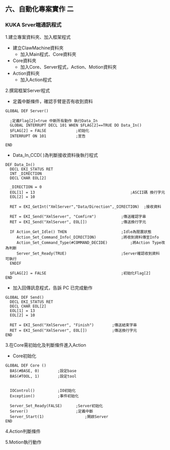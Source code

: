## 六、自動化專案實作 二
### KUKA Srver端通訊程式

1.建立專案資料夾、加入框架程式
- 建立ClawMachine資料夾
	- 加入Main程式、Core資料夾
- Core資料夾
	- 加入Core、Server程式，Action、Motion資料夾
- Action資料夾
	- 加入Action程式

2.撰寫框架Server程式
  - 定義中斷條件，確認手臂是否有收到資料
  
 ```
GLOBAL DEF Server()  
   
   ;定義Flag[2]=true 中斷所有動作 執行Data_In
   GLOBAL INTERRUPT DECL 101 WHEN $FLAG[2]==TRUE DO Data_In()
   $FLAG[2] = FALSE  			;初始化
   INTERRUPT ON 101  			;宣告
  
END
```

- Data_In_CCD( )為判斷接收資料後執行程式

 ```
DEF Data_In()  
   DECL EKI_STATUS RET  
   INT _DIRECTION  
   DECL CHAR EOL[2]  
  
   _DIRECTION = 0  
   EOL[1] = 13  										;ASCII碼 換行字元
   EOL[2] = 10  
  
   RET = EKI_GetInt("XmlServer","Data/Direction",_DIRECTION)  ;接收資料
  
   RET = EKI_Send("XmlServer", "Comfirm") 			;傳送確認字串
   RET = EKI_Send("XmlServer", EOL[])  				;傳送換行字元
  
   IF Action_Get_Idle() THEN  						;Idle為閒置狀態
      Action_Set_Command_Info(_DIRECTION)  			;將收到資料傳至Info
      Action_Set_Command_Type(#COMMAND_DECIDE)  		;將Action Type改為判斷
      Server_Set_Ready(TRUE)  						;Server確認收到資料 可執行
   ENDIF  
  
   $FLAG[2] = FALSE  								;初始化Flag[2]
END
```

- 加入回傳訊息程式，告訴 PC 已完成動作

 ```
GLOBAL DEF Send()  
   DECL EKI_STATUS RET  
   DECL CHAR EOL[2]  
   EOL[1] = 13  
   EOL[2] = 10  

   RET = EKI_Send("XmlServer", "Finish")  		;傳送結束字串
   RET = EKI_Send("XmlServer", EOL[])  			;傳送換行字元
END
```

3.在Core需初始化及判斷條件進入Action
- Core初始化

 ```
GLOBAL DEF Core ()  
   BAS(#BASE, 0)  		;設定base
   BAS(#TOOL, 1)  		;設定tool
  

   IOControl()  		;IO初始化
   Exception()  		;事件初始化
  
   Server_Set_Ready(FALSE)		;Server初始化  
   Server()  					;定義中斷
   Server_Start(1)  				;開啟Server
END
```

4.Action判斷條件

5.Motion執行動作
<!--stackedit_data:
eyJoaXN0b3J5IjpbLTkxMzkwMjI2MiwzMzg2NTAyODMsMTQyMD
M0MDk2MywxMjQzMDMyNjgyLC0xMDUwMTAwMTUzLC05MDEyODA4
MjcsMTk3NjkzMTkyOCwtMjAzMzc0Nzc0NywtMTk4MTQ5ODk5NV
19
-->
